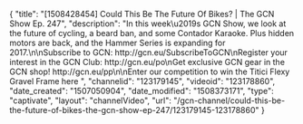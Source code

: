 {
    "title": "[1508428454] Could This Be The Future Of Bikes? | The GCN Show Ep. 247",
    "description": "In this week\u2019s GCN Show, we look at the future of cycling, a beard ban, and some Contador Karaoke. Plus hidden motors are back, and the Hammer Series is expanding for 2017.\n\nSubscribe to GCN: http:\/\/gcn.eu\/SubscribeToGCN\nRegister your interest in the GCN Club: http:\/\/gcn.eu\/po\nGet exclusive GCN gear in the GCN shop! http:\/\/gcn.eu\/pp\n\nEnter our competition to win the Titici Flexy Gravel Frame here ",
    "channelid": "123179145",
    "videoid": "123178860",
    "date_created": "1507050904",
    "date_modified": "1508373171",
    "type": "captivate",
    "layout": "channelVideo",
    "url": "\/gcn-channel\/could-this-be-the-future-of-bikes-the-gcn-show-ep-247\/123179145-123178860"
}